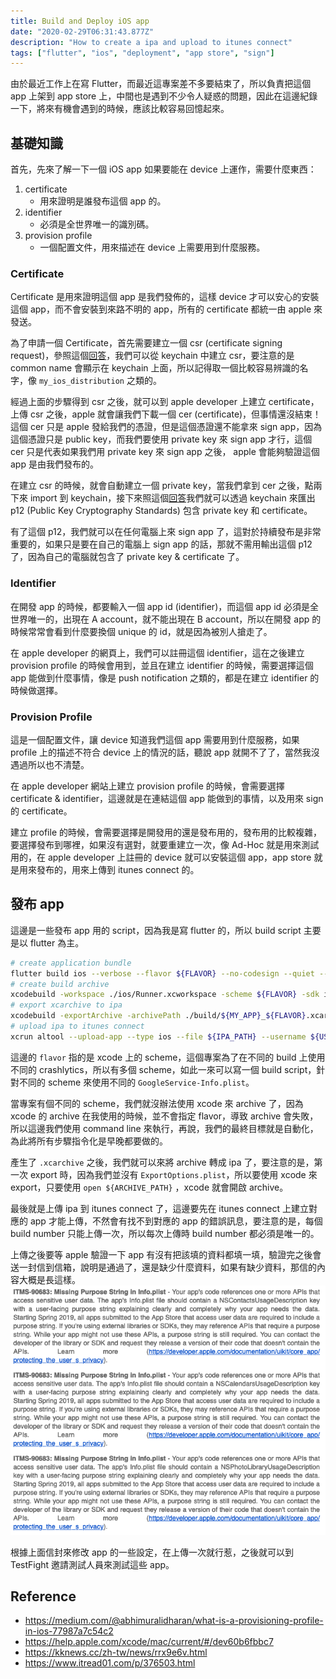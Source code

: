 ```yaml
---
title: Build and Deploy iOS app
date: "2020-02-29T06:31:43.877Z"
description: "How to create a ipa and upload to itunes connect"
tags: ["flutter", "ios", "deployment", "app store", "sign"]
---
```


由於最近工作上在寫 Flutter，而最近這專案差不多要結束了，所以負責把這個 app 上架到 app store 上，中間也是遇到不少令人疑惑的問題，因此在這邊紀錄一下，將來有機會遇到的時候，應該比較容易回憶起來。

## 基礎知識

首先，先來了解一下一個 iOS app 如果要能在 device 上運作，需要什麼東西：

1. certificate
   - 用來證明是誰發布這個 app 的。
2. identifier
   - 必須是全世界唯一的識別碼。
3. provision profile
   - 一個配置文件，用來描述在 device 上需要用到什麼服務。

### Certificate

Certificate 是用來證明這個 app 是我們發佈的，這樣 device 才可以安心的安裝這個 app，而不會安裝到來路不明的 app，所有的 certificate 都統一由 apple 來發送。

為了申請一個 Certificate，首先需要建立一個 csr (certificate signing request)，參照這個[回答](https://stackoverflow.com/a/45504269)，我們可以從 keychain 中建立 csr，要注意的是 common name 會顯示在 keychain 上面，所以記得取一個比較容易辨識的名字，像 `my_ios_distribution` 之類的。

經過上面的步驟得到 csr 之後，就可以到 apple developer 上建立 certificate，上傳 csr 之後，apple 就會讓我們下載一個 cer (certificate)，但事情還沒結束！這個 cer 只是 apple 發給我們的憑證，但是這個憑證還不能拿來 sign app，因為這個憑證只是 public key，而我們要使用 private key 來 sign app 才行，這個 cer 只是代表如果我們用 private key 來 sign app 之後， apple 會能夠驗證這個 app 是由我們發布的。

在建立 csr 的時候，就會自動建立一個 private key，當我們拿到 cer 之後，點兩下來 import 到 keychain，接下來照這個[回答](https://stackoverflow.com/a/44696730)我們就可以透過 keychain 來匯出 p12 (Public Key Cryptography Standards) 包含 private key 和 certificate。

有了這個 p12，我們就可以在任何電腦上來 sign app 了，這對於持續發布是非常重要的，如果只是要在自己的電腦上 sign app 的話，那就不需用輸出這個 p12 了，因為自己的電腦就包含了 private key & certificate 了。

### Identifier

在開發 app 的時候，都要輸入一個 app id (identifier)，而這個 app id 必須是全世界唯一的，出現在 A account，就不能出現在 B account，所以在開發 app 的時候常常會看到什麼要換個 unique 的 id，就是因為被別人搶走了。

在 apple developer 的網頁上，我們可以註冊這個 identifier，這在之後建立 provision profile 的時候會用到，並且在建立 identifier 的時候，需要選擇這個 app 能做到什麼事情，像是 push notification 之類的，都是在建立 identifier 的時候做選擇。

### Provision Profile

這是一個配置文件，讓 device 知道我們這個 app 需要用到什麼服務，如果 profile 上的描述不符合 device 上的情況的話，聽說 app 就開不了了，當然我沒遇過所以也不清楚。

在 apple developer 網站上建立 provision profile 的時候，會需要選擇 certificate & identifier，這邊就是在連結這個 app 能做到的事情，以及用來 sign 的 certificate。

建立 profile 的時候，會需要選擇是開發用的還是發布用的，發布用的比較複雜，要選擇發布到哪裡，如果沒有選對，就要重建立一次，像 Ad-Hoc 就是用來測試用的，在 apple developer 上註冊的 device 就可以安裝這個 app，app store 就是用來發布的，用來上傳到 itunes connect 的。

## 發布 app

這邊是一些發布 app 用的 script，因為我是寫 flutter 的，所以 build script 主要是以 flutter 為主。

```bash
# create application bundle
flutter build ios --verbose --flavor ${FLAVOR} --no-codesign --quiet --release --build-number ${BUILD_NUMBER}
# create build archive
xcodebuild -workspace ./ios/Runner.xcworkspace -scheme ${FLAVOR} -sdk iphoneos -configuration Release-${FLAVOR} archive -archivePath ./build/${MY_APP}_${FLAVOR}.xcarchive -quiet
# export xcarchive to ipa
xcodebuild -exportArchive -archivePath ./build/${MY_APP}_${FLAVOR}.xcarchive -exportOptionsPlist ${EXPORT_OPTIONS_PLIST_PATH} -exportPath ./build/${MY_APP}_${FLAVOR}.ipa -quiet
# upload ipa to itunes connect
xcrun altool --upload-app --type ios --file ${IPA_PATH} --username ${USERNAME} --password ${PASSWORD}
```

這邊的 `flavor` 指的是 xcode 上的 scheme，這個專案為了在不同的 build 上使用不同的 crashlytics，所以有多個 scheme，如此一來可以寫一個 build script，針對不同的 scheme 來使用不同的 `GoogleService-Info.plist`。

當專案有個不同的 scheme，我們就沒辦法使用 xcode 來 archive 了，因為 xcode 的 archive 在我使用的時候，並不會指定 flavor，導致 archive 會失敗，所以這邊我們使用 command line 來執行，再說，我們的最終目標就是自動化，為此將所有步驟指令化是早晚都要做的。

產生了 `.xcarchive` 之後，我們就可以來將 archive 轉成 ipa 了，要注意的是，第一次 export 時，因為我們並沒有 `ExportOptions.plist`，所以要使用 xcode 來 export，只要使用 `open ${ARCHIVE_PATH}` ，xcode 就會開啟 archive。

最後就是上傳 ipa 到 itunes connect 了，這邊要先在 itunes connect 上建立對應的 app 才能上傳，不然會有找不到對應的 app 的錯誤訊息，要注意的是，每個 build number 只能上傳一次，所以每次上傳時 build number 都必須是唯一的。

上傳之後要等 apple 驗證一下 app 有沒有把該填的資料都填一填，驗證完之後會送一封信到信箱，說明是通過了，還是缺少什麼資料，如果有缺少資料，那信的內容大概是長這樣。
![upload-to-itunes-connect-failed.png](./upload-to-itunes-connect-failed.png)

根據上面信封來修改 app 的一些設定，在上傳一次就行惹，之後就可以到 TestFight 邀請測試人員來測試這些 app。

## Reference

- https://medium.com/@abhimuralidharan/what-is-a-provisioning-profile-in-ios-77987a7c54c2
- https://help.apple.com/xcode/mac/current/#/dev60b6fbbc7
- https://kknews.cc/zh-tw/news/rrx9e6v.html
- https://www.itread01.com/p/376503.html
